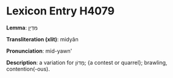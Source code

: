 # Lexicon Entry H4079

**Lemma**: מִדְיָן

**Transliteration (xlit)**: midyân

**Pronunciation**: mid-yawn'

**Description**:
a variation for מָדוֹן; {a contest or quarrel}; brawling, contention(-ous).

